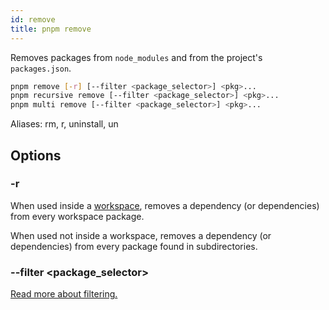 ```yaml
---
id: remove
title: pnpm remove
---
```


Removes packages from `node_modules` and from the project's `packages.json`.

```sh
pnpm remove [-r] [--filter <package_selector>] <pkg>...
pnpm recursive remove [--filter <package_selector>] <pkg>...
pnpm multi remove [--filter <package_selector>] <pkg>...
```

Aliases: rm, r, uninstall, un

## Options

### -r

When used inside a [workspace](workspaces), removes a dependency (or dependencies)
from every workspace package.

When used not inside a workspace, removes a dependency (or dependencies)
from every package found in subdirectories.

### --filter &lt;package_selector>

[Read more about filtering.](../filtering)
